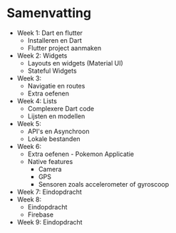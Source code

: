 # Samenvatting

* Week 1: Dart en flutter
    * Installeren en Dart
    * Flutter project aanmaken
* Week 2: Widgets
    * Layouts en widgets (Material UI)
    * Stateful Widgets
* Week 3: 
    * Navigatie en routes
    * Extra oefenen
* Week 4: Lists
    * Complexere Dart code
    * Lijsten en modellen
* Week 5: 
    * API's en Asynchroon
    * Lokale bestanden
* Week 6:
    * Extra oefenen - Pokemon Applicatie
    * Native features
        * Camera
        * GPS
        * Sensoren zoals accelerometer of gyroscoop
* Week 7: Eindopdracht
* Week 8: 
    * Eindopdracht
    * Firebase
* Week 9: Eindopdracht